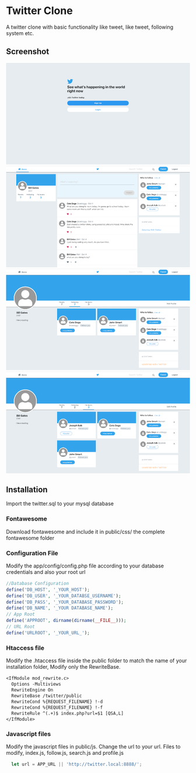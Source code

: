 # Twitter Clone

A twitter clone with basic functionality like tweet, like tweet, following system etc.

## Screenshot
![Screenshot](public/img/Twitter-Screenshot-home.png)
![Screenshot](public/img/Twitter-Screenshot-1.png)
![Screenshot](public/img/Twitter-Screenshot-2.png)
![Screenshot](public/img/Twitter-Screenshot-3.png)

## Installation
Import the twitter.sql to your mysql database 

### Fontawesome
Download fontawesome and include it in public/css/ the complete fontawesome folder

### Configuration File

Modify the app/config/config.php file according to your database credentials and also your root url

``` PHP
//Database Configuration
define('DB_HOST', '_YOUR_HOST');
define('DB_USER', '_YOUR_DATABSE_USERNAME');
define('DB_PASS', '_YOUR_DATABASE_PASSWORD');
define('DB_NAME', '_YOUR DATABASE_NAME');
// App Root 
define('APPROOT', dirname(dirname(__FILE__)));
// URL Root
define('URLROOT', '_YOUR_URL_');
```

### Htaccess file

Modify the .htaccess file inside the public folder to match the name of your installation folder, Modify only the RewriteBase.

```
<IfModule mod_rewrite.c>
  Options -Multiviews
  RewriteEngine On 
  RewriteBase /twitter/public 
  RewriteCond %{REQUEST_FILENAME} !-d 
  RewriteCond %{REQUEST_FILENAME} !-f 
  RewriteRule ^(.+)$ index.php?url=$1 [QSA,L]
</IfModule>
```

### Javascript files
Modify the javascript files in public/js. Change the url to your url. Files to modify, index.js, follow.js, search.js and profile.js
```Javascript
  let url = APP_URL || 'http://twitter.local:8888/';
```

